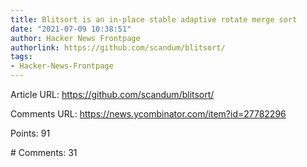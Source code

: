 ```yaml
---
title: Blitsort is an in-place stable adaptive rotate merge sort
date: "2021-07-09 10:38:51"
author: Hacker News Frontpage
authorlink: https://github.com/scandum/blitsort/
tags:
- Hacker-News-Frontpage
---
```


<p>Article URL: <a href="https://github.com/scandum/blitsort/">https://github.com/scandum/blitsort/</a></p>
<p>Comments URL: <a href="https://news.ycombinator.com/item?id=27782296">https://news.ycombinator.com/item?id=27782296</a></p>
<p>Points: 91</p>
<p># Comments: 31</p>
